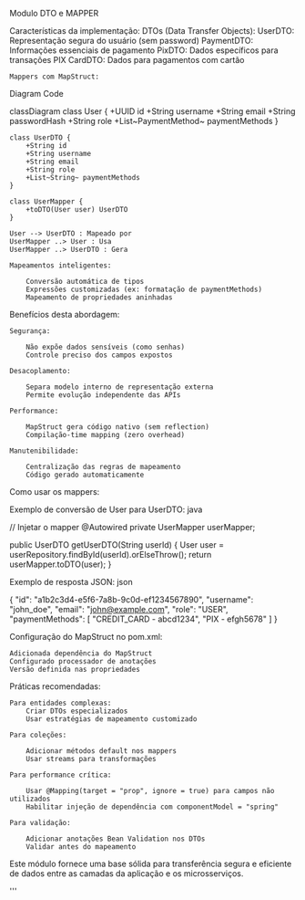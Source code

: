 Modulo DTO e MAPPER 

Características da implementação:
    DTOs (Data Transfer Objects):
        UserDTO: Representação segura do usuário (sem password)
        PaymentDTO: Informações essenciais de pagamento
        PixDTO: Dados específicos para transações PIX
        CardDTO: Dados para pagamentos com cartão

    Mappers com MapStruct:

Diagram
Code

classDiagram
    class User {
        +UUID id
        +String username
        +String email
        +String passwordHash
        +String role
        +List~PaymentMethod~ paymentMethods
    }
    
    class UserDTO {
        +String id
        +String username
        +String email
        +String role
        +List~String~ paymentMethods
    }
    
    class UserMapper {
        +toDTO(User user) UserDTO
    }
    
    User --> UserDTO : Mapeado por
    UserMapper ..> User : Usa
    UserMapper ..> UserDTO : Gera

    Mapeamentos inteligentes:

        Conversão automática de tipos
        Expressões customizadas (ex: formatação de paymentMethods)
        Mapeamento de propriedades aninhadas

Benefícios desta abordagem:

    Segurança:

        Não expõe dados sensíveis (como senhas)
        Controle preciso dos campos expostos

    Desacoplamento:

        Separa modelo interno de representação externa
        Permite evolução independente das APIs

    Performance:

        MapStruct gera código nativo (sem reflection)
        Compilação-time mapping (zero overhead)

    Manutenibilidade:

        Centralização das regras de mapeamento
        Código gerado automaticamente

Como usar os mappers:

Exemplo de conversão de User para UserDTO:
java

// Injetar o mapper
@Autowired
private UserMapper userMapper;

public UserDTO getUserDTO(String userId) {
    User user = userRepository.findById(userId).orElseThrow();
    return userMapper.toDTO(user);
}

Exemplo de resposta JSON:
json

{
  "id": "a1b2c3d4-e5f6-7a8b-9c0d-ef1234567890",
  "username": "john_doe",
  "email": "john@example.com",
  "role": "USER",
  "paymentMethods": [
    "CREDIT_CARD - abcd1234",
    "PIX - efgh5678"
  ]
}

Configuração do MapStruct no pom.xml:

    Adicionada dependência do MapStruct
    Configurado processador de anotações
    Versão definida nas propriedades

Práticas recomendadas:

    Para entidades complexas:
        Criar DTOs especializados
        Usar estratégias de mapeamento customizado

    Para coleções:

        Adicionar métodos default nos mappers
        Usar streams para transformações

    Para performance crítica:

        Usar @Mapping(target = "prop", ignore = true) para campos não utilizados
        Habilitar injeção de dependência com componentModel = "spring"

    Para validação:

        Adicionar anotações Bean Validation nos DTOs
        Validar antes do mapeamento

Este módulo fornece uma base sólida para transferência segura e eficiente de dados entre as camadas da aplicação e os microsserviços.

'''
